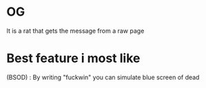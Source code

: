 # OG
It is a rat that gets the message from a raw page


# Best feature i most like

(BSOD) : By writing "fuckwin" you can simulate blue screen of dead
